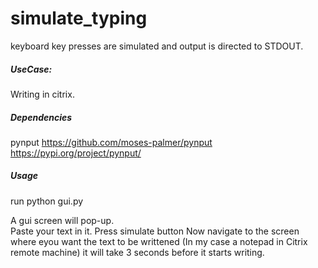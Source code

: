 # simulate_typing
keyboard key presses are simulated and output is directed to STDOUT.

##### UseCase:
Writing in citrix.

##### Dependencies
pynput
https://github.com/moses-palmer/pynput
https://pypi.org/project/pynput/

##### Usage
run python gui.py

A gui screen will pop-up.</br>
Paste your text in it.
Press simulate button
Now navigate to the screen where eyou want the text to be writtened (In my case a notepad in Citrix remote machine)
it will take 3 seconds before it starts writing.
